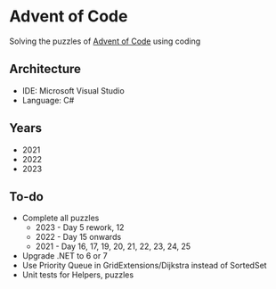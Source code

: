# Advent of Code

Solving the puzzles of <a href='https://adventofcode.com/'>Advent of Code</a> using coding

## Architecture

- IDE: Microsoft Visual Studio
- Language: C#

## Years

- 2021
- 2022
- 2023


## To-do

- Complete all puzzles
  - 2023 - Day 5 rework, 12
  - 2022 - Day 15 onwards
  - 2021 - Day 16, 17, 19, 20, 21, 22, 23, 24, 25
- Upgrade .NET to 6 or 7
- Use Priority Queue in GridExtensions/Dijkstra instead of SortedSet
- Unit tests for Helpers, puzzles
